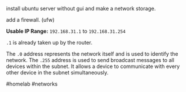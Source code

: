 
install ubuntu server without gui and make a network storage.

add a firewall. (ufw)

**Usable IP Range:** `192.168.31.1` to `192.168.31.254`

`.1` is already taken up by the router.

The `.0` address represents the network itself and is used to identify the network.
The `.255` address is used to send broadcast messages to all devices within the subnet. It allows a device to communicate with every other device in the subnet simultaneously.


#homelab #networks